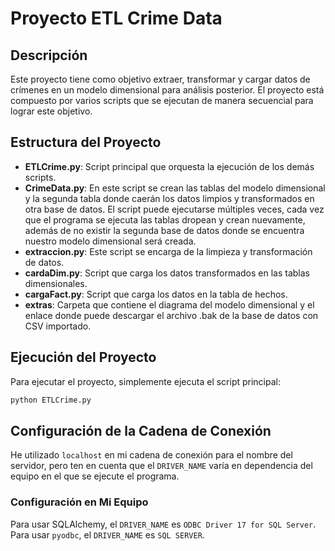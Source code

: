 # Proyecto ETL Crime Data

## Descripción

Este proyecto tiene como objetivo extraer, transformar y cargar datos de crímenes en un modelo dimensional para análisis posterior. El proyecto está compuesto por varios scripts que se ejecutan de manera secuencial para lograr este objetivo.

## Estructura del Proyecto

- **ETLCrime.py**: Script principal que orquesta la ejecución de los demás scripts.
- **CrimeData.py**: En este script se crean las tablas del modelo dimensional y la segunda tabla donde caerán los datos limpios y transformados en otra base de datos. El script puede ejecutarse múltiples veces, cada vez que el programa se ejecuta las tablas dropean y crean nuevamente, además de no existir la segunda base de datos donde se encuentra nuestro modelo dimensional será creada.
- **extraccion.py**: Este script se encarga de la limpieza y transformación de datos.
- **cardaDim.py**: Script que carga los datos transformados en las tablas dimensionales.
- **cargaFact.py**: Script que carga los datos en la tabla de hechos.
- **extras**: Carpeta que contiene el diagrama del modelo dimensional y el enlace donde puede descargar el archivo .bak de la base de datos con CSV importado.

## Ejecución del Proyecto

Para ejecutar el proyecto, simplemente ejecuta el script principal:
```bash
python ETLCrime.py
```

## Configuración de la Cadena de Conexión

He utilizado `localhost` en mi cadena de conexión para el nombre del servidor, pero ten en cuenta que el `DRIVER_NAME` varía en dependencia del equipo en el que se ejecute el programa.

### Configuración en Mi Equipo

Para usar SQLAlchemy, el `DRIVER_NAME` es `ODBC Driver 17 for SQL Server`.  
Para usar `pyodbc`, el `DRIVER_NAME` es `SQL SERVER`.
